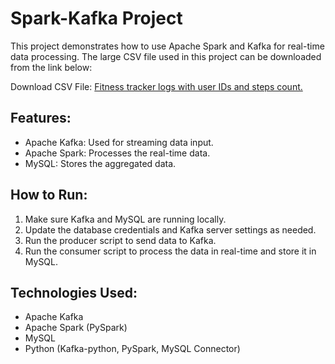 # Spark-Kafka Project

This project demonstrates how to use Apache Spark and Kafka for real-time data processing. The large CSV file used in this project can be downloaded from the link below:

Download CSV File: [Fitness tracker logs with user IDs and steps count.](https://www.kaggle.com/datasets/arnavsmayan/fitness-tracker-dataset)

## Features:
- Apache Kafka: Used for streaming data input.
- Apache Spark: Processes the real-time data.
- MySQL: Stores the aggregated data.

## How to Run:
1. Make sure Kafka and MySQL are running locally.
2. Update the database credentials and Kafka server settings as needed.
3. Run the producer script to send data to Kafka.
4. Run the consumer script to process the data in real-time and store it in MySQL.

## Technologies Used:
- Apache Kafka
- Apache Spark (PySpark)
- MySQL
- Python (Kafka-python, PySpark, MySQL Connector)
